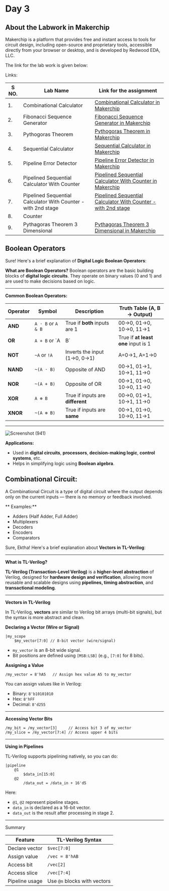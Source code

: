 # Day 3

## About the Labwork in Makerchip
Makerchip is a platform that provides free and instant access to tools for circuit design, including open-source and proprietary tools, accessible directly from your browser or desktop, and is developed by Redwood EDA, LLC.

The link for the lab work is given below:

Links:


|S NO.| Lab Name | Link for the assignment |
|-----|----------|-------------------------|
| 1. |Combinational Calculator | [Combinational Calculator in Makerchip](https://www.makerchip.com/sandbox/0jRfjhnQv/0JZhqnj)|
|2. | Fibonacci Sequence Generator|[Fibonacci Sequence Generator in Makerchip](https://www.makerchip.com/sandbox/0jRfjhnQv/0O7hpk5)|
|3.| Pythogoras Theorem | [Pythogoras Theorem in Makerchip](https://www.makerchip.com/sandbox/0jRfjhnQv/0Y6hLXm)|
|4.| Sequential Calculator | [Sequential Calculator in Makerchip](https://www.makerchip.com/sandbox/0jRfjhnQv/0Z4h5Yz)|
|5.| Pipeline Error Detector | [Pipeline Error Detector in Makerchip](https://www.makerchip.com/sandbox/0jRfjhnQv/01jhMXK)|
|6.| Pipelined Sequential Calculator With Counter| [Pipelined Sequential Calculator With Counter in Makerchip](https://www.makerchip.com/sandbox/0jRfjhnQv/02RhpQo)|
|7.| Pipelined Sequential Calculator With Counter - with 2nd stage| [Pipelined Sequential Calculator With Counter - with 2nd stage](https://www.makerchip.com/sandbox/0jRfjhnQv/03lhpv8)|
|8.| Counter| |
|9.| Pythagoras Theorem 3 Dimensional|[Pythagoras Theorem 3 Dimensional in Makerchip](https://www.makerchip.com/sandbox/0jRfjhnQv/066hrJO)|

## Boolean Operators

Sure! Here's a brief explanation of **Digital Logic Boolean Operators**:

**What are Boolean Operators?**
Boolean operators are the basic building blocks of **digital logic circuits**. They operate on binary values (0 and 1) and are used to make decisions based on logic.

---

**Common Boolean Operators:**

| Operator | Symbol | Description | Truth Table (A, B → Output) |
|----------|--------|-------------|------------------------------|
| **AND**  | `A · B` or `A & B` | True if **both** inputs are 1 | 00→0, 01→0, 10→0, 11→1 |
| **OR**   | `A + B` or `A | B` | True if **at least one** input is 1 | 00→0, 01→1, 10→1, 11→1 |
| **NOT**  | `~A` or `!A`       | Inverts the input (1→0, 0→1) | A=0→1, A=1→0 |
| **NAND** | `~(A · B)`         | Opposite of AND               | 00→1, 01→1, 10→1, 11→0 |
| **NOR**  | `~(A + B)`         | Opposite of OR                | 00→1, 01→0, 10→0, 11→0 |
| **XOR**  | `A ⊕ B`            | True if inputs are **different** | 00→0, 01→1, 10→1, 11→0 |
| **XNOR** | `~(A ⊕ B)`         | True if inputs are **same**      | 00→1, 01→0, 10→0, 11→1 |

---

![Screenshot (941)](https://github.com/user-attachments/assets/2300911d-d1d0-473e-9198-a17f0f885364)


**Applications:**
- Used in **digital circuits**, **processors**, **decision-making logic**, **control systems**, etc.
- Helps in simplifying logic using **Boolean algebra**.

## Combinational Circuit:

A Combinational Circuit is a type of digital circuit where the output depends only on the current inputs — there is no memory or feedback involved.

** Examples:**
- Adders (Half Adder, Full Adder)
- Multiplexers
- Decoders
- Encoders
- Comparators

Sure, Ektha! Here's a brief explanation about **Vectors in TL-Verilog**:

---

**What is TL-Verilog?**

**TL-Verilog (Transaction-Level Verilog)** is a **higher-level abstraction** of Verilog, designed for **hardware design and verification**, allowing more reusable and scalable designs using **pipelines, timing abstraction**, and **transactional modeling**.

---

**Vectors in TL-Verilog**

In TL-Verilog, **vectors** are similar to Verilog bit arrays (multi-bit signals), but the syntax is more abstract and clean.

**Declaring a Vector (Wire or Signal)**

```tlv
|my_scope
    $my_vector[7:0] // 8-bit vector (wire/signal)
```

- `my_vector` is an 8-bit wide signal.
- Bit positions are defined using `[MSB:LSB]` (e.g., `[7:0]` for 8 bits).

**Assigning a Value**

```tlv
/my_vector = 8'hA5   // Assign hex value A5 to my_vector
```

You can assign values like in Verilog:
- Binary: `8'b10101010`
- Hex: `8'hFF`
- Decimal: `8'd255`

---

**Accessing Vector Bits**

```tlv
/my_bit = /my_vector[3]     // Access bit 3 of my_vector
/my_slice = /my_vector[7:4] // Access upper 4 bits
```

---

**Using in Pipelines**

TL-Verilog supports pipelining natively, so you can do:

```tlv
|pipeline
    @1
        $data_in[15:0]
    @2
        /data_out = /data_in + 16'd5
```

Here:
- `@1`, `@2` represent pipeline stages.
- `data_in` is declared as a 16-bit vector.
- `data_out` is the result after processing in stage 2.

---

Summary

| Feature          | TL-Verilog Syntax             |
|------------------|-------------------------------|
| Declare vector   | `$vec[7:0]`                   |
| Assign value     | `/vec = 8'hAB`                |
| Access bit       | `/vec[2]`                     |
| Access slice     | `/vec[7:4]`                   |
| Pipeline usage   | Use `@n` blocks with vectors  |

